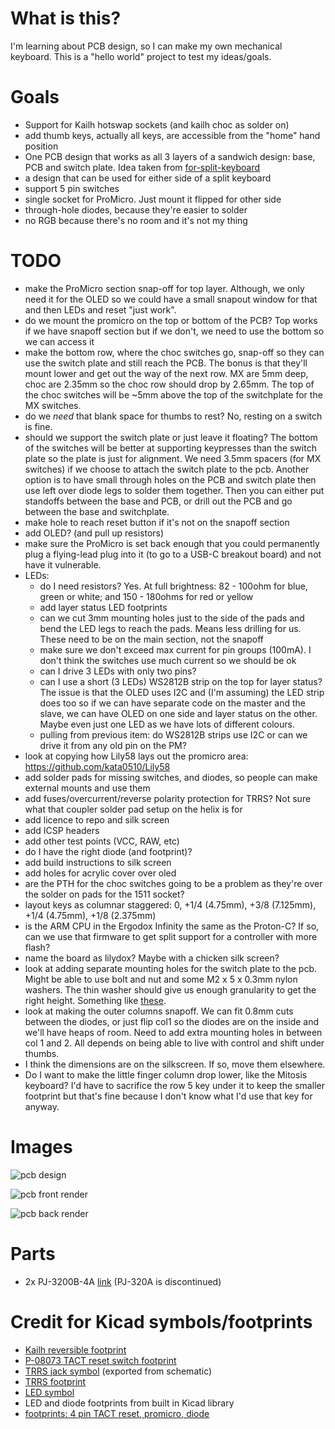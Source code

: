 # What is this?
I'm learning about PCB design, so I can make my own mechanical keyboard. This
is a "hello world" project to test my ideas/goals.

# Goals
- Support for Kailh hotswap sockets (and kailh choc as solder on)
- add thumb keys, actually all keys, are accessible from the "home" hand
    position
- One PCB design that works as all 3 layers of a sandwich design: base, PCB and
    switch plate. Idea taken from [for-split-keyboard](https://github.com/peej/for-split-keyboard)
- a design that can be used for either side of a split keyboard
- support 5 pin switches
- single socket for ProMicro. Just mount it flipped for other side
- through-hole diodes, because they're easier to solder
- no RGB because there's no room and it's not my thing

# TODO
- make the ProMicro section snap-off for top layer. Although, we only need it
    for the OLED so we could have a small snapout window for that and then LEDs
    and reset "just work".
- do we mount the promicro on the top or bottom of the PCB? Top works if we
    have snapoff section but if we don't, we need to use the bottom so we can
    access it
- make the bottom row, where the choc switches go, snap-off so they can use the
    switch plate and still reach the PCB. The bonus is that they'll mount lower
    and get out the way of the next row. MX are 5mm deep, choc are 2.35mm so
    the choc row should drop by 2.65mm. The top of the choc switches will be
    ~5mm above the top of the switchplate for the MX switches.
- do we *need* that blank space for thumbs to rest? No, resting on a switch is
    fine.
- should we support the switch plate or just leave it floating? The bottom of
    the switches will be better at supporting keypresses than the switch plate
    so the plate is just for alignment. We need 3.5mm spacers (for MX switches)
    if we choose to attach the switch plate to the pcb. Another option is to
    have small through holes on the PCB and switch plate then use left over
    diode legs to solder them together. Then you can either put standoffs
    between the base and PCB, or drill out the PCB and go between the base and
    switchplate.
- make hole to reach reset button if it's not on the snapoff section
- add OLED? (and pull up resistors)
- make sure the ProMicro is set back enough that you could permanently plug a
    flying-lead plug into it (to go to a USB-C breakout board) and not have it
    vulnerable.
- LEDs:
  - do I need resistors? Yes. At full brightness: 82 - 100ohm for blue, green or white; and 150 - 180ohms for red or yellow
  - add layer status LED footprints
  - can we cut 3mm mounting holes just to the side of the pads and bend the
      LED legs to reach the pads. Means less drilling for us. These need to be
      on the main section, not the snapoff
  - make sure we don't exceed max current for pin groups (100mA). I don't think
      the switches use much current so we should be ok
  - can I drive 3 LEDs with only two pins?
  - can I use a short (3 LEDs) WS2812B strip on the top for layer status?
      The issue is that the OLED uses I2C and (I'm assuming) the LED strip does
      too so if we can have separate code on the master and the slave, we can
      have OLED on one side and layer status on the other. Maybe even just one
      LED as we have lots of different colours.
  - pulling from previous item: do WS2812B strips use I2C or can we drive it
      from any old pin on the PM?
- look at copying how Lily58 lays out the promicro area: https://github.com/kata0510/Lily58
- add solder pads for missing switches, and diodes, so people can make external mounts and
    use them
- add fuses/overcurrent/reverse polarity protection for TRRS? Not sure what
    that coupler solder pad setup on the helix is for
- add licence to repo and silk screen
- add ICSP headers
- add other test points (VCC, RAW, etc)
- do I have the right diode (and footprint)?
- add build instructions to silk screen
- add holes for acrylic cover over oled
- are the PTH for the choc switches going to be a problem as they're over the
    solder on pads for the 1511 socket?
- layout keys as columnar staggered: 0, +1/4 (4.75mm), +3/8 (7.125mm), +1/4 (4.75mm), +1/8 (2.375mm)
- is the ARM CPU in the Ergodox Infinity the same as the Proton-C? If so, can
    we use that firmware to get split support for a controller with more flash?
- name the board as lilydox? Maybe with a chicken silk screen?
- look at adding separate mounting holes for the switch plate to the pcb. Might
    be able to use bolt and nut and some M2 x 5 x 0.3mm nylon washers. The thin
    washer should give us enough granularity to get the right height. Something
    like [these](http://www.allfastsolutions.com.au/product/40868-nylon-flat-washer-m2-x-5-x-0-3mm).
- look at making the outer columns snapoff. We can fit 0.8mm cuts between the
    diodes, or just flip col1 so the diodes are on the inside and we'll have
    heaps of room. Need to add extra mounting holes in between col 1 and 2. All
    depends on being able to live with control and shift under thumbs.
- I think the dimensions are on the silkscreen. If so, move them elsewhere.
- Do I want to make the little finger column drop lower, like the Mitosis
    keyboard? I'd have to sacrifice the row 5 key under it to keep the smaller
    footprint but that's fine because I don't know what I'd use that key for
    anyway.

# Images
![pcb design](./image/pcb-design.png)


![pcb front render](./image/pcb-front-render.png)


![pcb back render](./image/pcb-back-render.png)

# Parts
- 2x PJ-3200B-4A [link](https://lcsc.com/product-detail/Audio-Video-Connectors_Korean-Hroparts-Elec-PJ-3200B-4A_C136687.html) (PJ-320A is discontinued)

# Credit for Kicad symbols/footprints
- [Kailh reversible footprint](https://github.com/daprice/keyswitches.pretty/blob/master/Kailh_socket_reversible.kicad_mod)
- [P-08073 TACT reset switch footprint](https://github.com/kata0510/minisplit/tree/master/minisplit-footprint.pretty)
- [TRRS jack symbol](https://github.com/MakotoKurauchi/helix/tree/master/PCB/beta) (exported from schematic)
- [TRRS footprint](https://github.com/keebio/Keebio-Parts.pretty/blob/master/TRRS-PJ-320A-dual.kicad_mod)
- [LED symbol](https://github.com/tmk/kicad_lib_tmk)
- LED and diode footprints from built in Kicad library
- [footprints: 4 pin TACT reset, promicro, diode](https://github.com/jpconstantineau/ErgoTravel/tree/master/Library/footprints.pretty)

